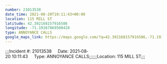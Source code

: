 ```yaml
---
number: 21013538
date_time: 2021-08-20T10:11:43+00:00
location: 115 MILL ST
latitude: 42.392168157916586
longitude: -71.19167869500428
type: ANNOYANCE CALLS
google_maps_link: https://maps.google.com/?q=42.392168157916586,-71.19167869500428
---
```


;;;Incident #: 21013538     Date: 2021‐08‐20 10:11:43     Type: ANNOYANCE CALLS;;;;;;Location: 115 MILL ST;;;

